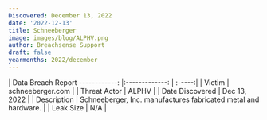 ```yaml
---
Discovered: December 13, 2022
date: '2022-12-13'
title: Schneeberger
image: images/blog/ALPHV.png
author: Breachsense Support
draft: false
yearmonths: 2022/december
---
```



| Data Breach Report
------------:     |:-------------:    | :-----:|
| Victim      | schneeberger.com      | 
| Threat Actor      | ALPHV      | 
| Date Discovered      | Dec 13, 2022      | 
| Description      | Schneeberger, Inc. manufactures fabricated metal and hardware.      | 
| Leak Size      | N/A      | 

